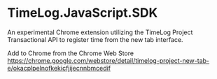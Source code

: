 # TimeLog.JavaScript.SDK

An experimental Chrome extension utilizing the TimeLog Project Transactional API to register time
from the new tab interface.

Add to Chrome from the Chrome Web Store
https://chrome.google.com/webstore/detail/timelog-project-new-tab-e/okacplpelnofkekicfjijecnnbmcedif
